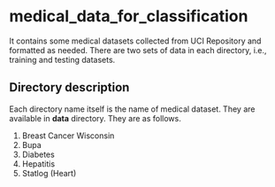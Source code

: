 # medical_data_for_classification
It contains some medical datasets collected from UCI Repository and formatted as needed. There are two sets of data in each directory, i.e., training and testing datasets.
 
## Directory description
Each directory name itself is the name of medical dataset. They are available in **data** directory. They are as follows. 
1. Breast Cancer Wisconsin
2. Bupa   
3. Diabetes
4. Hepatitis
5. Statlog (Heart)